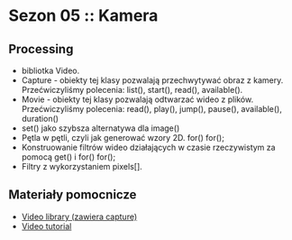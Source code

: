 # Sezon 05 :: Kamera

## Processing
- bibliotka Video.
- Capture - obiekty tej klasy pozwalają przechwytywać obraz z kamery. Przećwiczyliśmy polecenia: list(), start(), read(), available().
- Movie - obiekty tej klasy pozwalają odtwarzać wideo z plików. Przećwiczyliśmy polecenia: read(), play(), jump(), pause(), available(), duration()
- set() jako szybsza alternatywa dla image()
- Pętla w pętli, czyli jak generować wzory 2D. for() for();
- Konstruowanie filtrów wideo działających w czasie rzeczywistym za pomocą get() i for() for();
- Filtry z wykorzystaniem pixels[].

## Materiały pomocnicze
- [Video library (zawiera capture)](https://processing.org/reference/libraries/video/index.html)
- [Video tutorial](https://processing.org/tutorials/video/)


